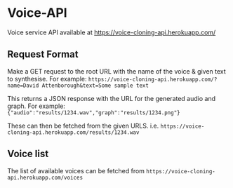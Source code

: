 # Voice-API
Voice service API available at https://voice-cloning-api.herokuapp.com/

## Request Format
Make a GET request to the root URL with the name of the voice & given text to synthesise.
For example: `https://voice-cloning-api.herokuapp.com/?name=David Attenborough&text=Some sample text`

This returns a JSON response with the URL for the generated audio and graph.
For example: `{"audio":"results/1234.wav","graph":"results/1234.png"}`

These can then be fetched from the given URLS.
i.e.  `https://voice-cloning-api.herokuapp.com/results/1234.wav`

## Voice list
The list of available voices can be fetched from `https://voice-cloning-api.herokuapp.com/voices`
